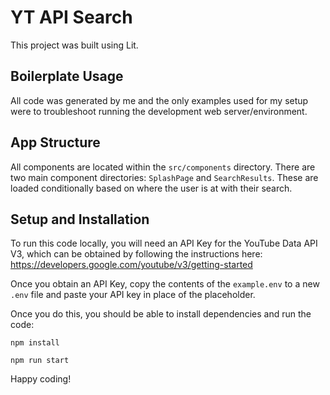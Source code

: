# YT API Search

This project was built using Lit.

## Boilerplate Usage

All code was generated by me and the only examples used for my setup were to troubleshoot running the development web server/environment.

## App Structure

All components are located within the `src/components` directory. There are two main component directories: `SplashPage` and `SearchResults`. These are loaded conditionally based on where the user is at with their search.

## Setup and Installation

To run this code locally, you will need an API Key for the YouTube Data API V3, which can be obtained by following the instructions here: https://developers.google.com/youtube/v3/getting-started

Once you obtain an API Key, copy the contents of the `example.env` to a new `.env` file and paste your API key in place of the placeholder.

Once you do this, you should be able to install dependencies and run the code:

```
npm install

npm run start
```

Happy coding!
